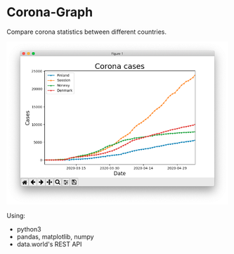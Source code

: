 # Corona-Graph
Compare corona statistics between different countries.

![graph](screenshot.png)

Using:
* python3
* pandas, matplotlib, numpy
* data.world's REST API
